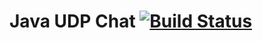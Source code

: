 # Java UDP Chat [![Build Status](https://travis-ci.org/Shaquu/javaudpchat.svg?branch=master)](https://travis-ci.org/Shaquu/javaudpchat)
